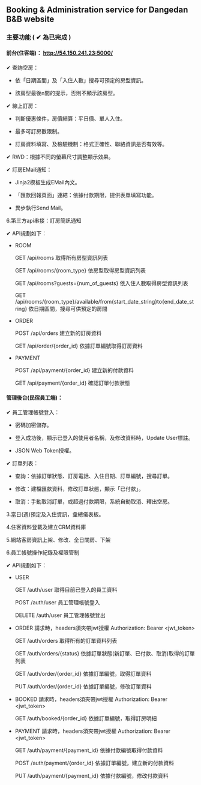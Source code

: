 ## Booking & Administration service for Dangedan B&B website

### 主要功能 ( ✔ 為已完成 )

#### 前台(住客端)： http://54.150.241.23:5000/

✔ 查詢空房：

- 依「日期區間」及「入住人數」搜尋可預定的房型資訊。

- 該房型最後n間的提示，否則不顯示該房型。

✔ 線上訂房：

- 判斷優惠條件，房價結算：平日價、單人入住。

- 最多可訂房數限制。

- 訂房資料填寫、及檢驗機制：格式正確性、聯絡資訊是否有效等。

✔ RWD：根據不同的螢幕尺寸調整顯示效果。

✔ 訂房EMail通知：

- Jinja2模板生成EMail內文。
 
- 「匯款回報頁面」連結：依據付款期限，提供表單填寫功能。
 
- 異步執行Send Mail。

6.第三方api串接：訂房簡訊通知

✔ API規劃如下：

- ROOM

    GET /api/rooms 取得所有房型資訊列表

    GET /api/rooms/{room_type} 依房型取得房型資訊列表

    GET /api/rooms?guests={num_of_guests} 依入住人數取得房型資訊列表

    GET /api/rooms/{room_type}/available/from{start_date_string}to{end_date_string} 依日期區間，搜尋可供預定的房間

- ORDER

    POST /api/orders 建立新的訂房資料

    GET /api/order/{order_id} 依據訂單編號取得訂房資料
    
- PAYMENT

    POST /api/payment/{order_id} 建立新的付款資料

    GET /api/payment/{order_id} 確認訂單付款狀態

#### 管理後台(民宿員工端)：

✔ 員工管理帳號登入：

- 密碼加密儲存。

- 登入成功後，顯示已登入的使用者名稱，及修改資料時，Update User標註。

- JSON Web Token授權。

✔ 訂單列表：

- 查詢：依據訂單狀態、訂房電話、入住日期、訂單編號，搜尋訂單。

- 修改：建檔匯款資料，修改訂單狀態，顯示「已付款」。

- 取消：手動取消訂單，或超過付款期限，系統自動取消、釋出空房。
  
3.當日(週)預定及入住資訊，彙總儀表板。

4.住客資料登載及建立CRM資料庫

5.網站客房資訊上架、修改、全日關房、下架

6.員工帳號操作紀錄及權限管制

✔ API規劃如下：

- USER

    GET /auth/user 取得目前已登入的員工資料

    POST /auth/user 員工管理帳號登入

    DELETE /auth/user 員工管理帳號登出

- ORDER 請求時，headers須夾帶jwt授權 Authorization: Bearer <jwt_token>

    GET /auth/orders 取得所有的訂單資料列表

    GET /auth/orders/{status} 依據訂單狀態(新訂單、已付款、取消)取得的訂單列表

    GET /auth/order/{order_id} 依據訂單編號，取得訂單資料

    PUT /auth/order/{order_id} 依據訂單編號，修改訂單資料

- BOOKED 請求時，headers須夾帶jwt授權 Authorization: Bearer <jwt_token>

    GET /auth/booked/{order_id} 依據訂單編號，取得訂房明細

- PAYMENT 請求時，headers須夾帶jwt授權 Authorization: Bearer <jwt_token>

    GET /auth/payment/{payment_id} 依據付款編號取得付款資料

    POST /auth/payment/{order_id} 依據訂單編號，建立新的付款資料

    PUT /auth/payment/{payment_id} 依據付款編號，修改付款資料
    

